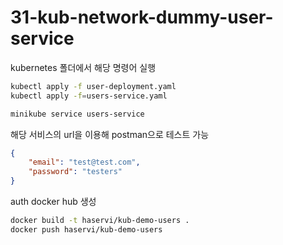 # 31-kub-network-dummy-user-service

kubernetes 폴더에서 해당 명령어 실행

``` bash
kubectl apply -f user-deployment.yaml
kubectl apply -f=users-service.yaml

minikube service users-service
```

해당 서비스의 url을 이용해 postman으로 테스트 가능

``` json
{
    "email": "test@test.com",
    "password": "testers"
}
```

auth docker hub 생성

``` bash
docker build -t haservi/kub-demo-users .
docker push haservi/kub-demo-users
```
